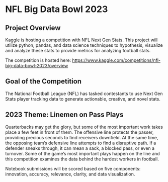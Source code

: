 # NFL Big Data Bowl 2023

## Project Overview
Kaggle is hosting a competition with NFL Next Gen Stats. This project will utilize python, pandas, and data science techniques to hypothesis, visualize and analyze these stats to provide metrics for analyzing football stats. 

The competition is hosted here: 
https://www.kaggle.com/competitions/nfl-big-data-bowl-2023/overview


## Goal of the Competition
The National Football League (NFL) has tasked contestants to use Next Gen Stats player tracking data to generate actionable, creative, and novel stats. 


## 2023 Theme: Linemen on Pass Plays
Quarterbacks may get the glory, but some of the most important work takes place a few feet in front of them. The offensive line protects the passer, providing precious seconds to find receivers downfield. At the same time, the opposing team’s defensive line attempts to find a disruptive path. If a defender sneaks through, it can mean a sack, a blocked pass, or even a turnover. Some of the game’s most important plays happen on the line and this competition examines the data behind the hardest workers in football.

Notebook submissions will be scored based on five components: innovation, accuracy, relevance, clarity, and data visualization.
